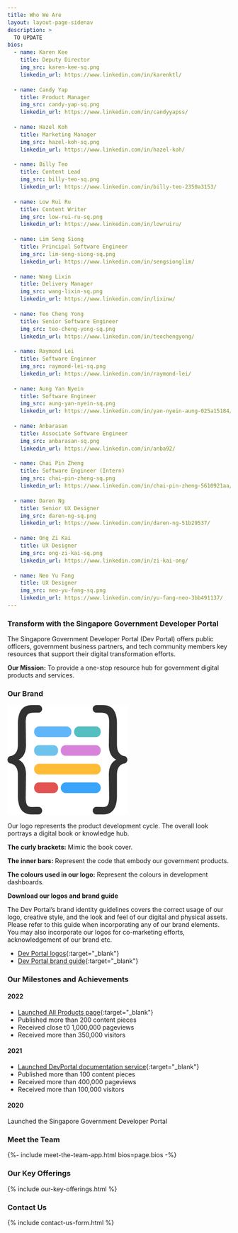 ```yaml
---
title: Who We Are
layout: layout-page-sidenav
description: >
  TO UPDATE
bios:
  - name: Karen Kee
    title: Deputy Director
    img_src: karen-kee-sq.png
    linkedin_url: https://www.linkedin.com/in/karenktl/

  - name: Candy Yap
    title: Product Manager
    img_src: candy-yap-sq.png
    linkedin_url: https://www.linkedin.com/in/candyyapss/

  - name: Hazel Koh
    title: Marketing Manager
    img_src: hazel-koh-sq.png
    linkedin_url: https://www.linkedin.com/in/hazel-koh/

  - name: Billy Teo
    title: Content Lead
    img_src: billy-teo-sq.png
    linkedin_url: https://www.linkedin.com/in/billy-teo-2350a3153/

  - name: Low Rui Ru
    title: Content Writer
    img_src: low-rui-ru-sq.png
    linkedin_url: https://www.linkedin.com/in/lowruiru/

  - name: Lim Seng Siong
    title: Principal Software Engineer
    img_src: lim-seng-siong-sq.png
    linkedin_url: https://www.linkedin.com/in/sengsionglim/

  - name: Wang Lixin
    title: Delivery Manager
    img_src: wang-lixin-sq.png
    linkedin_url: https://www.linkedin.com/in/lixinw/

  - name: Teo Cheng Yong
    title: Senior Software Engineer
    img_src: teo-cheng-yong-sq.png
    linkedin_url: https://www.linkedin.com/in/teochengyong/

  - name: Raymond Lei
    title: Software Enginner
    img_src: raymond-lei-sq.png
    linkedin_url: https://www.linkedin.com/in/raymond-lei/

  - name: Aung Yan Nyein
    title: Software Engineer
    img_src: aung-yan-nyein-sq.png
    linkedin_url: https://www.linkedin.com/in/yan-nyein-aung-025a15184/

  - name: Anbarasan
    title: Associate Software Engineer
    img_src: anbarasan-sq.png
    linkedin_url: https://www.linkedin.com/in/anba92/

  - name: Chai Pin Zheng
    title: Software Engineer (Intern)
    img_src: chai-pin-zheng-sq.png
    linkedin_url: https://www.linkedin.com/in/chai-pin-zheng-5610921aa/

  - name: Daren Ng
    title: Senior UX Designer
    img_src: daren-ng-sq.png
    linkedin_url: https://www.linkedin.com/in/daren-ng-51b29537/

  - name: Ong Zi Kai
    title: UX Designer
    img_src: ong-zi-kai-sq.png
    linkedin_url: https://www.linkedin.com/in/zi-kai-ong/

  - name: Neo Yu Fang
    title: UX Designer
    img_src: neo-yu-fang-sq.png
    linkedin_url: https://www.linkedin.com/in/yu-fang-neo-3bb491137/
---
```


### Transform with the Singapore Government Developer Portal

The Singapore Government Developer Portal (Dev Portal) offers public officers, government business partners, and tech community members key resources that support their digital transformation efforts.

**Our Mission:** To provide a one-stop resource hub for government digital products and services.

### Our Brand

<p></p>
<div class="sgds-container">
	<div class="row is-multiline">
		<div class="col is-3-desktop is-12-tablet is-flex">
			<div class="sgds-card-no-border">
				<div class="sgds-card-content">
					<img src="/assets/img/digital-transformation/logo_icon_color.png" alt="The Singapore Government Developer Portal logo" />
				</div>
			</div>
		</div>
		<div class="col is-9-desktop is-12-tablet is-flex">
			<div class="sgds-card-no-border">
				<div class="sgds-card-content">
					<p>Our logo represents the product development cycle. The overall look portrays a digital book or knowledge hub.</p>
					<p><b>The curly brackets:</b> Mimic the book cover.</p>
					<p><b>The inner bars:</b> Represent the code that embody our government products.</p>
					<p><b>The colours used in our logo:</b> Represent the colours in development dashboards.</p>
				</div>
			</div>
		</div>
	</div>
</div>
<p></p>

**Download our logos and brand guide**

The Dev Portal’s brand identity guidelines covers the correct usage of our logo, creative style, and the look and feel of our digital and physical assets. Please refer to this guide when incorporating any of our brand elements. You may also incorporate our logos for co-marketing efforts, acknowledgement of our brand etc.     

- [Dev Portal logos](/assets/files/singapore-government-developer-portal-logos.zip){:target="_blank"}
- [Dev Portal brand guide](/assets/files/SGDP-Brand_Identity_Guidelines_260123.pdf){:target="_blank"}

### Our Milestones and Achievements               

#### 2022
- [Launched All Products page](/products/all-product){:target="_blank"}
- Published more than 200 content pieces
- Received close t0 1,000,000 pageviews
- Received more than 350,000 visitors

<!--<div class="sgds-container">
	<div class="row is-multiline">
		<div class="col is-nested is-4-desktop is-12-tablet is-flex">
			<div class="sgds-card">
				<div class="sgds-card-content">
					<div class="row">
						<div class="col is-2-desktop is-12-tablet is-flex">
							<div class="sgds-card-no-border">
								<img src="/assets/img/digital-transformation/new-launched.svg" alt="Launched All Products page" />
							</div>
						</div>
						<div class="col is-10-desktop is-12-tablet is-flex">
							<div class="sgds-card-no-border">	
								<p><a href="/products/all-products/" target="_blank">All Products</a> page</p>
							</div>
						</div>
					</div>
				</div>
			</div>
		</div>
		<div class="col is-nested is-4-desktop is-12-tablet is-flex">
			<div class="sgds-card">
				<div class="sgds-card-content">
					<div class="row">
						<div class="col is-2-desktop is-12-tablet is-flex">
							<div class="sgds-card-no-border">
								<img src="/assets/img/digital-transformation/achievement.svg" alt="more than 200 content pieces" />
							</div>
						</div>
						<div class="col is-10-desktop is-12-tablet is-flex">
							<div class="sgds-card-no-border">	
								<p>&gt;200 content pieces</p>
							</div>
						</div>
					</div>
				</div>
			</div>
		</div>
		<div class="col is-nested is-4-desktop is-12-tablet is-flex">
			<div class="sgds-card">
				<div class="sgds-card-content">
					<div class="row">
						<div class="col is-2-desktop is-12-tablet is-flex">
							<div class="sgds-card-no-border">
								<img src="/assets/img/digital-transformation/achievement.svg" alt="more than 1,500,000 pageviews" />
							</div>
						</div>
						<div class="col is-10-desktop is-12-tablet is-flex">
							<div class="sgds-card-no-border">	
								<p>&gt;1,500,000 pageviews</p>
							</div>
						</div>
					</div>
				</div>
			</div>
		</div>
		<div class="col is-nested is-4-desktop is-12-tablet is-flex">
			<div class="sgds-card">
				<div class="sgds-card-content">
					<div class="row">
						<div class="col is-2-desktop is-12-tablet is-flex">
							<div class="sgds-card-no-border">
								<img src="/assets/img/digital-transformation/achievement.svg" alt="more than 350,000 visitors" />
							</div>
						</div>
						<div class="col is-10-desktop is-12-tablet is-flex">
							<div class="sgds-card-no-border">	
								<p>&gt;350,000 visitors</p>
							</div>
						</div>
					</div>
				</div>
			</div>
		</div>
	</div>
</div>
<p></p>-->

#### 2021
- [Launched DevPortal documentation service](https://docs.developer.tech.gov.sg){:target="_blank"}
- Published more than 100 content pieces
- Received more than 400,000 pageviews
- Received more than 100,000 visitors

<!--<div class="sgds-container">
	<div class="row is-multiline">
		<div class="col is-nested is-4-desktop is-12-tablet is-flex">
			<div class="sgds-card">
				<div class="sgds-card-content">
					<div class="row">
						<div class="col is-2-desktop is-12-tablet is-flex">
							<div class="sgds-card-no-border">
								<img src="/assets/img/digital-transformation/new-launched.svg" alt="Launched DevPortal documentation service" />
							</div>
						</div>
						<div class="col is-10-desktop is-12-tablet is-flex">
							<div class="sgds-card-no-border">	
								<p><a href="https://docs.developer.tech.gov.sg" target="_blank">DevPortal doc service</a></p>
							</div>
						</div>
					</div>
				</div>
			</div>
		</div>
		<div class="col is-nested is-4-desktop is-12-tablet is-flex">
			<div class="sgds-card">
				<div class="sgds-card-content">
					<div class="row">
						<div class="col is-2-desktop is-12-tablet is-flex">
							<div class="sgds-card-no-border">
								<img src="/assets/img/digital-transformation/achievement.svg" alt="more than 100 content pieces" />
							</div>
						</div>
						<div class="col is-10-desktop is-12-tablet is-flex">
							<div class="sgds-card-no-border">	
								<p>&gt;100 content pieces</p>
							</div>
						</div>
					</div>
				</div>
			</div>
		</div>
		<div class="col is-nested is-4-desktop is-12-tablet is-flex">
			<div class="sgds-card">
				<div class="sgds-card-content">
					<div class="row">
						<div class="col is-2-desktop is-12-tablet is-flex">
							<div class="sgds-card-no-border">
								<img src="/assets/img/digital-transformation/achievement.svg" alt="more than 400,000 pageviews" />
							</div>
						</div>
						<div class="col is-10-desktop is-12-tablet is-flex">
							<div class="sgds-card-no-border">	
								<p>&gt;400,000 pageviews</p>
							</div>
						</div>
					</div>
				</div>
			</div>
		</div>
		<div class="col is-nested is-4-desktop is-12-tablet is-flex">
			<div class="sgds-card">
				<div class="sgds-card-content">
					<div class="row">
						<div class="col is-2-desktop is-12-tablet is-flex">
							<div class="sgds-card-no-border">
								<img src="/assets/img/digital-transformation/achievement.svg" alt="more than 100,000 visitors" />
							</div>
						</div>
						<div class="col is-10-desktop is-12-tablet is-flex">
							<div class="sgds-card-no-border">	
								<p>&gt;100,000 visitors</p>
							</div>
						</div>
					</div>
				</div>
			</div>
		</div>
	</div>
</div>
<p></p>-->

#### 2020
Launched the Singapore Government Developer Portal

<!--<div class="sgds-container">
	<div class="row is-multiline">
		<div class="col is-nested is-4-desktop is-12-tablet is-flex">
			<div class="sgds-card">
				<div class="sgds-card-content">
					<div class="row">
						<div class="col is-2-desktop is-12-tablet is-flex">
							<div class="sgds-card-no-border">
								<img src="/assets/img/digital-transformation/new-launched.svg" alt="Launched the Singapore Government Developer Portal" />
							</div>
						</div>
						<div class="col is-10-desktop is-12-tablet is-flex">
							<div class="sgds-card-no-border">	
								<p>DevPortal</p>
							</div>
						</div>
					</div>
				</div>
			</div>
		</div>
	</div>
</div>-->

### Meet the Team

{%- include meet-the-team-app.html bios=page.bios -%}

### Our Key Offerings

{% include our-key-offerings.html %}            

### Contact Us

{% include contact-us-form.html %} 
